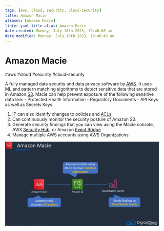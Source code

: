 ```yaml
---
tags: [aws, cloud, security, cloud-security]
title: Amazon Macie
aliases: [Amazon Macie]
linter-yaml-title-alias: Amazon Macie
date created: Monday, July 10th 2023, 12:40:08 am
date modified: Monday, July 10th 2023, 12:40:43 am
---
```

# Amazon Macie
#aws #cloud #security #cloud-security 

A fully managed data security and data privacy software by [AWS](Cloud%20Computing/AWS/AWS.md). It uses ML and pattern matching algorithms to detect sensitive data that are stored in Amazon [S3](Cloud%20Computing/AWS/Storage/S3.md). Macie can help prevent exposure of the following sensitive data like:
	- Protected Health Information
	- Regulatory Documents
	- API Keys as well as Secrets Keys.

1. IT can also identify changes to policies and [ACLs](Cloud%20Computing/AWS/Storage/S3.md#S3%20Security). 
2. Can continuously monitor the security posture of Amazon S3.
3. Generate security findings that you can view using the Macie console, AWS [Security Hub](Security%20Hub), or Amazon [Event Bridge](Event%20Bridge)
4. Manage multiple AWS accounts using AWS Organizations. 

![](Attachments/Pasted%20image%2020230322004334.png)
